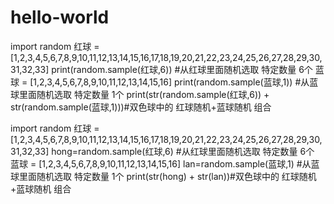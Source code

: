 # hello-world

import random
红球 = [1,2,3,4,5,6,7,8,9,10,11,12,13,14,15,16,17,18,19,20,21,22,23,24,25,26,27,28,29,30,31,32,33]
print(random.sample(红球,6)) #从红球里面随机选取 特定数量 6个
蓝球 = [1,2,3,4,5,6,7,8,9,10,11,12,13,14,15,16]
print(random.sample(蓝球,1)) #从蓝球里面随机选取 特定数量 1个
print(str(random.sample(红球,6)) + str(random.sample(蓝球,1)))#双色球中的 红球随机+蓝球随机 组合


import random
红球 = [1,2,3,4,5,6,7,8,9,10,11,12,13,14,15,16,17,18,19,20,21,22,23,24,25,26,27,28,29,30,31,32,33]
hong=random.sample(红球,6) #从红球里面随机选取 特定数量 6个
蓝球 = [1,2,3,4,5,6,7,8,9,10,11,12,13,14,15,16]
lan=random.sample(蓝球,1) #从蓝球里面随机选取 特定数量 1个
print(str(hong) + str(lan))#双色球中的 红球随机+蓝球随机 组合

